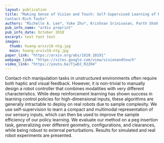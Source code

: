 ```yaml
---
layout: publication
title: "Making Sense of Vision and Touch: Self-Supervised Learning of Multimodal Representations for 
Contact-Rich Tasks"
authors: "Michelle A. Lee*, Yuke Zhu*, Krishnan Srinivasan, Parth Shah, Silvio Savarese, Li Fei-Fei, Animesh Garg, Jeannette Bohg"
pub_info_name: "arXiv preprint"
pub_info_date: October 2018
excerpt: text text text
images:
  thumb: huang-arxiv18-ntg.jpg
  main: huang-arxiv18-ntg.jpg
paper_link: "https://arxiv.org/abs/1810.10191"
webpage_link: "https://sites.google.com/view/visionandtouch"
video_link: "https://youtu.be/TjwDJ_R2204"
---
```

Contact-rich manipulation tasks in unstructured environments often require both haptic and visual feedback. However, it is non-trivial to manually design a robot controller that combines modalities with very different characteristics. While deep reinforcement learning has shown success in learning control policies for high-dimensional inputs, these algorithms are generally intractable to deploy on real robots due to sample complexity. We use self-supervision to learn a compact and multimodal representation of our sensory inputs, which can then be used to improve the sample efficiency of our policy learning. We evaluate our method on a peg insertion task, generalizing over different geometry, configurations, and clearances, while being robust to external perturbations. Results for simulated and real robot experiments are presented.